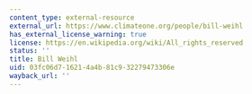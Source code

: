 ```yaml
---
content_type: external-resource
external_url: https://www.climateone.org/people/bill-weihl
has_external_license_warning: true
license: https://en.wikipedia.org/wiki/All_rights_reserved
status: ''
title: Bill Weihl
uid: 03fc06d7-1621-4a4b-81c9-32279473306e
wayback_url: ''
---
```


